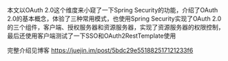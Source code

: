 本文以OAuth 2.0这个维度来小窥了一下Spring Security的功能，介绍了OAuth 2.0的基本概念，体验了三种常用模式，也使用Spring Security实现了OAuth 2.0的三个组件，客户端、授权服务器和资源服务器，实现了资源服务器的权限控制，最后还使用客户端测试了一下SSO和OAuth2RestTemplate使用

完整介绍见博客 https://juejin.im/post/5bdc29e551882517121233f6
